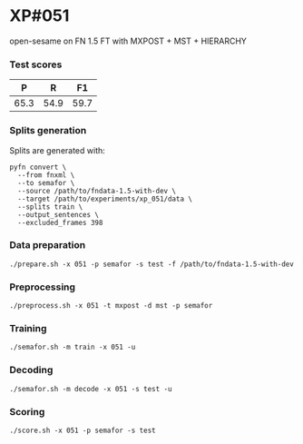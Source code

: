# XP\#051

open-sesame on FN 1.5 FT with MXPOST + MST + HIERARCHY

### Test scores
| P| R | F1 |
| --- | --- | --- |
| 65.3 | 54.9 | 59.7 |

### Splits generation
Splits are generated with:
```
pyfn convert \
  --from fnxml \
  --to semafor \
  --source /path/to/fndata-1.5-with-dev \
  --target /path/to/experiments/xp_051/data \
  --splits train \
  --output_sentences \
  --excluded_frames 398
```

### Data preparation
```
./prepare.sh -x 051 -p semafor -s test -f /path/to/fndata-1.5-with-dev
```

### Preprocessing
```
./preprocess.sh -x 051 -t mxpost -d mst -p semafor
```

### Training
```
./semafor.sh -m train -x 051 -u
```

### Decoding
```
./semafor.sh -m decode -x 051 -s test -u
```

### Scoring
```
./score.sh -x 051 -p semafor -s test
```
